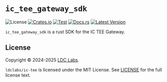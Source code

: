 # `ic_tee_gateway_sdk`
![License](https://img.shields.io/crates/l/ic_tee_gateway_sdk.svg)
[![Crates.io](https://img.shields.io/crates/d/ic_tee_gateway_sdk.svg)](https://crates.io/crates/ic_tee_gateway_sdk)
[![Test](https://github.com/ldclabs/ic-tee/actions/workflows/test.yml/badge.svg)](https://github.com/ldclabs/ic-tee/actions/workflows/test.yml)
[![Docs.rs](https://img.shields.io/docsrs/ic_tee_gateway_sdk?label=docs.rs)](https://docs.rs/ic_tee_gateway_sdk)
[![Latest Version](https://img.shields.io/crates/v/ic_tee_gateway_sdk.svg)](https://crates.io/crates/ic_tee_gateway_sdk)

`ic_tee_gateway_sdk` is a rust SDK for the IC TEE Gateway.

## License
Copyright © 2024-2025 [LDC Labs](https://github.com/ldclabs).

`ldclabs/ic-tee` is licensed under the MIT License. See [LICENSE](../../LICENSE-MIT) for the full license text.